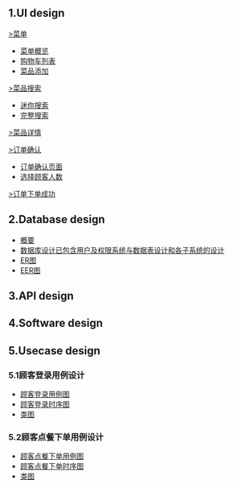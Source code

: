 ## 1.UI design
[>菜单]()
* [菜单概览]()
* [购物车列表]()
* [菜品添加]()

[>菜品搜索]()
* [迷你搜索]()
* [完整搜索]()

[>菜品详情]()

[>订单确认]()
* [订单确认页面]()
* [选择顾客人数]()

[>订单下单成功]()

## 2.Database design
* [概要]()
* [数据库设计已包含用户及权限系统与数据表设计和各子系统的设计]()
* [ER图]()
* [EER图]()

## 3.API design

## 4.Software design

## 5.Usecase design

### 5.1顾客登录用例设计
* [顾客登录用例图]()
* [顾客登录时序图]()
* [类图]()

### 5.2顾客点餐下单用例设计
* [顾客点餐下单用例图]()
* [顾客点餐下单时序图]()
* [类图]()
